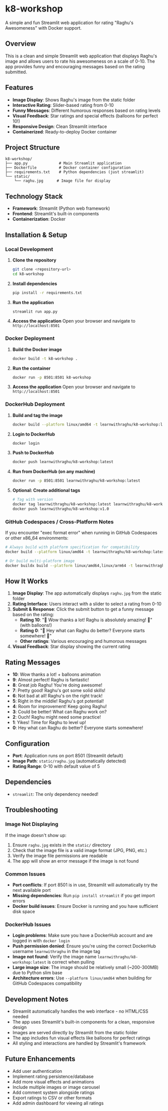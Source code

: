 # k8-workshop

A simple and fun Streamlit web application for rating "Raghu's Awesomeness" with Docker support.

## Overview

This is a clean and simple Streamlit web application that displays Raghu's image and allows users to rate his awesomeness on a scale of 0-10. The app provides funny and encouraging messages based on the rating submitted.

## Features

- **Image Display**: Shows Raghu's image from the static folder
- **Interactive Rating**: Slider-based rating from 0-10
- **Funny Messages**: Different humorous responses based on rating levels
- **Visual Feedback**: Star ratings and special effects (balloons for perfect 10!)
- **Responsive Design**: Clean Streamlit interface
- **Containerized**: Ready-to-deploy Docker container

## Project Structure

```
k8-workshop/
├── app.py              # Main Streamlit application
├── Dockerfile          # Docker container configuration
├── requirements.txt    # Python dependencies (just streamlit)
└── static/
    └── raghu.jpg      # Image file for display
```

## Technology Stack

- **Framework**: Streamlit (Python web framework)
- **Frontend**: Streamlit's built-in components
- **Containerization**: Docker

## Installation & Setup

### Local Development

1. **Clone the repository**
   ```bash
   git clone <repository-url>
   cd k8-workshop
   ```

2. **Install dependencies**
   ```bash
   pip install -r requirements.txt
   ```

3. **Run the application**
   ```bash
   streamlit run app.py
   ```

4. **Access the application**
   Open your browser and navigate to `http://localhost:8501`

### Docker Deployment

1. **Build the Docker image**
   ```bash
   docker build -t k8-workshop .
   ```

2. **Run the container**
   ```bash
   docker run -p 8501:8501 k8-workshop
   ```

3. **Access the application**
   Open your browser and navigate to `http://localhost:8501`

### DockerHub Deployment

1. **Build and tag the image**
   ```bash
   docker build --platform linux/amd64 -t learnwithraghu/k8-workshop:latest .
   ```

2. **Login to DockerHub**
   ```bash
   docker login
   ```

3. **Push to DockerHub**
   ```bash
   docker push learnwithraghu/k8-workshop:latest
   ```

4. **Run from DockerHub (on any machine)**
   ```bash
   docker run -p 8501:8501 learnwithraghu/k8-workshop:latest
   ```

5. **Optional: Create additional tags**
   ```bash
   # Tag with version
   docker tag learnwithraghu/k8-workshop:latest learnwithraghu/k8-workshop:v1.0
   docker push learnwithraghu/k8-workshop:v1.0
   ```

### GitHub Codespaces / Cross-Platform Notes

If you encounter "exec format error" when running in GitHub Codespaces or other x86_64 environments:

```bash
# Always build with platform specification for compatibility
docker build --platform linux/amd64 -t learnwithraghu/k8-workshop:latest .

# Or build multi-platform image
docker buildx build --platform linux/amd64,linux/arm64 -t learnwithraghu/k8-workshop:latest --push .
```

## How It Works

1. **Image Display**: The app automatically displays `raghu.jpg` from the static folder
2. **Rating Interface**: Users interact with a slider to select a rating from 0-10
3. **Submit & Response**: Click the submit button to get a funny message based on the rating:
   - **Rating 10**: "🎉 Wow thanks a lot! Raghu is absolutely amazing! 🌟" (with balloons!)
   - **Rating 0**: "🤔 Hey what can Raghu do better? Everyone starts somewhere! 🌱"
   - **Other ratings**: Various encouraging and humorous messages
4. **Visual Feedback**: Star display showing the current rating

## Rating Messages

- **10**: Wow thanks a lot! + balloons animation
- **9**: Almost perfect! Raghu is fantastic!
- **8**: Great job Raghu! You're doing awesome!
- **7**: Pretty good! Raghu's got some solid skills!
- **6**: Not bad at all! Raghu's on the right track!
- **5**: Right in the middle! Raghu's got potential!
- **4**: Room for improvement! Keep going Raghu!
- **3**: Could be better! What can Raghu work on?
- **2**: Ouch! Raghu might need some practice!
- **1**: Yikes! Time for Raghu to level up!
- **0**: Hey what can Raghu do better? Everyone starts somewhere!

## Configuration

- **Port**: Application runs on port 8501 (Streamlit default)
- **Image Path**: `static/raghu.jpg` (automatically detected)
- **Rating Range**: 0-10 with default value of 5

## Dependencies

- `streamlit`: The only dependency needed!

## Troubleshooting

### Image Not Displaying
If the image doesn't show up:
1. Ensure `raghu.jpg` exists in the `static/` directory
2. Check that the image file is a valid image format (JPG, PNG, etc.)
3. Verify the image file permissions are readable
4. The app will show an error message if the image is not found

### Common Issues
- **Port conflicts**: If port 8501 is in use, Streamlit will automatically try the next available port
- **Missing dependencies**: Run `pip install streamlit` if you get import errors
- **Docker build issues**: Ensure Docker is running and you have sufficient disk space

### DockerHub Issues
- **Login problems**: Make sure you have a DockerHub account and are logged in with `docker login`
- **Push permission denied**: Ensure you're using the correct DockerHub username `learnwithraghu` in the image tag
- **Image not found**: Verify the image name `learnwithraghu/k8-workshop:latest` is correct when pulling
- **Large image size**: The image should be relatively small (~200-300MB) due to Python slim base
- **Architecture errors**: Use `--platform linux/amd64` when building for GitHub Codespaces compatibility

## Development Notes

- Streamlit automatically handles the web interface - no HTML/CSS needed
- The app uses Streamlit's built-in components for a clean, responsive design
- Images are served directly by Streamlit from the static folder
- The app includes fun visual effects like balloons for perfect ratings
- All styling and interactions are handled by Streamlit's framework

## Future Enhancements

- Add user authentication
- Implement rating persistence/database
- Add more visual effects and animations
- Include multiple images or image carousel
- Add comment system alongside ratings
- Export ratings to CSV or other formats
- Add admin dashboard for viewing all ratings